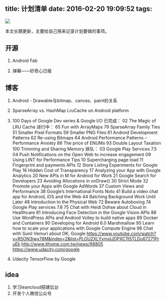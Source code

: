 title: 计划清单
date: 2016-02-20 19:09:52
tags:
---
![](https://drscdn.500px.org/photo/78381677/q%3D80_m%3D2000/fdcff9445034ced1fe48fd5f956a124e)

本文长期更新，主要给自己用来记录计划要做的事项。

<!-- more -->

## 开源
1. Android Fab

2. 弹幕——好奇心日报

## 博客
1. Android - Drawable与bitmap、canvas、paint的关系
2. SparseArray vs. HashMap LruCache on Android platform
3. 100 Days of Google Dev series & Google I/O
已完成：
02 The Magic of LRU Cache
进行中：
65 Fun with ArrayMaps
79 SparseArray Family Ties
51 Smaller Pixel Formats
59 Smaller PNG Files
61 Android Development Patterns
62 Re-using Bitmaps
64 Android Performance Patterns – Performance Anxiety
86 The price of ENUMs
93 Double Layout Taxation
100 Trimming and Sharing Memory
排队：
03 Google Play Services 7.5
04 Push Notifications on the Open Web to increase engagement
09 Using LINT for Performance Tips
10 Supercharging page load
11 Fingerprint and payments APIs
12 Store Listing Experiments for Google Play
16 Hidden Cost of Transparency
17 Analyzing your App with Google Analytics
20 New APIs in M for Android for Work
21 Google Search for Developers
23 Avoiding Allocations in onDraw()
30 Strict Mode
32 Promote your Apps with Google AdWords
37 Custom Views and Performance
38 Google’s International Fonts Noto
41 Build a video chat app for Android, iOS and the Web
44 Batching Background Work Until Later
48 Introduction to the Physical Web
72 Beware Autoboxing
74 Google Play services 7.8
75 Chat with Heidi Dohse about Cloud in Healthcare
81 Introducing Face Detection in the Google Vision APIs
88 Use WordPress APIs and Android Volley to build native apps
89 Docker and Containers
90 Developing for Android 6.0 Marshmallow
95 Learn how to scale your applications with Google Compute Engine
96 Chat with Sunil Vemuri about OK, Google
https://www.youtube.com/watch?v=R5ON3iwx78M&index=2&list=PLOU2XLYxmsIJDPXCTt5TLDu67271PruEk
http://www.ithome.com.tw/news/98805
https://www.udacity.com/google

4. Udacity TensorFlow by Google

## idea
1. 学习leancloud搭建后台
2. 开发个人微信公众号